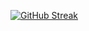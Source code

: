 [![GitHub Streak](https://streak-stats.demolab.com/?user=chaitanya985&theme=maroongold	)](https://git.io/streak-stats)
